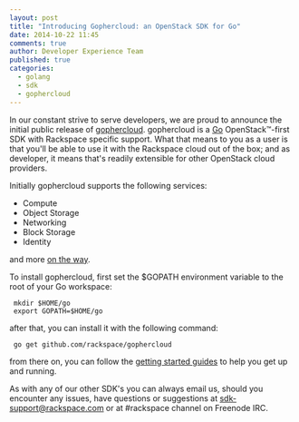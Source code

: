 ```yaml
---
layout: post  
title: "Introducing Gophercloud: an OpenStack SDK for Go"  
date: 2014-10-22 11:45  
comments: true  
author: Developer Experience Team  
published: true  
categories:
  - golang
  - sdk
  - gophercloud
---
```


In our constant strive to serve developers, we are proud to announce the initial public release of [gophercloud](https://github.com/rackspace/gophercloud/). gophercloud is a [Go](http://golang.org) OpenStack&trade;-first SDK with Rackspace specific support. What that means to you as a user is that you'll be able to use it with the Rackspace cloud out of the box; and as developer, it means that's readily extensible for other OpenStack cloud providers.

<!-- more -->

Initially gophercloud supports the following services:

 - Compute
 - Object Storage
 - Networking
 - Block Storage
 - Identity

and more [on the way](https://github.com/rackspace/gophercloud/pulls). 

To install gophercloud, first set the $GOPATH environment variable to the root of your Go workspace:

```
 mkdir $HOME/go
 export GOPATH=$HOME/go
```
after that, you can install it with the following command:

```
 go get github.com/rackspace/gophercloud
```

from there on, you can follow the [getting started guides](https://gophercloud.io/docs/) to help you get up and running.

As with any of our other SDK's you can always email us, should you encounter any issues, have questions or suggestions at sdk-support@rackspace.com or at #rackspace channel on Freenode IRC.
